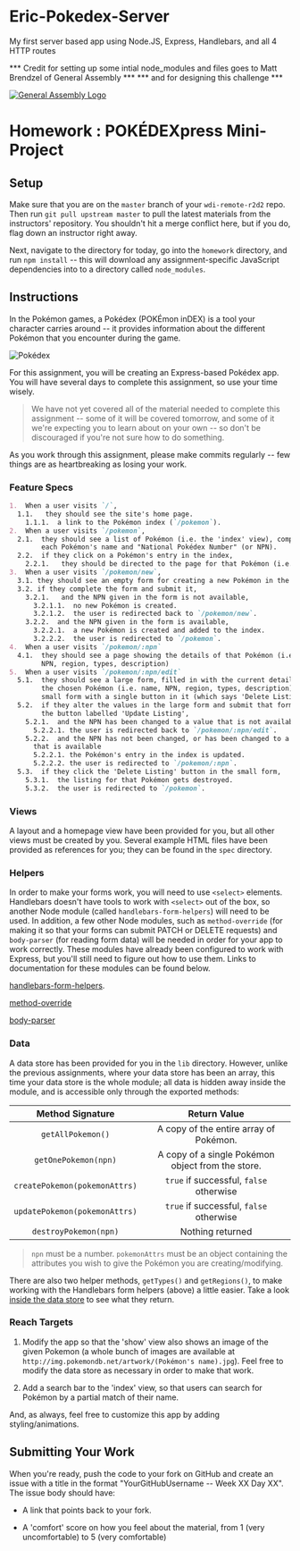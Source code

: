 
# Eric-Pokedex-Server
My first server based app using Node.JS, Express, Handlebars, and all 4 HTTP routes

*** Credit for setting up some intial node_modules and files goes to Matt Brendzel of General Assembly ***
*** and for designing this challenge ***


[![General Assembly Logo](https://camo.githubusercontent.com/1a91b05b8f4d44b5bbfb83abac2b0996d8e26c92/687474703a2f2f692e696d6775722e636f6d2f6b6538555354712e706e67)](https://generalassemb.ly/education/web-development-immersive)

# Homework : POKÉDEXpress Mini-Project

## Setup

  Make sure that you are on the `master` branch of your `wdi-remote-r2d2` repo.
  Then run `git pull upstream master` to pull the latest materials from the
  instructors' repository. You shouldn't hit a merge conflict here, but if you do,
  flag down an instructor right away.

  Next, navigate to the directory for today, go into the `homework` directory, and
  run `npm install` -- this will download any assignment-specific JavaScript
  dependencies into to a directory called `node_modules`.

## Instructions

  In the Pokémon games, a Pokédex (POKÉmon inDEX) is a tool your character
  carries around -- it provides information about the different Pokémon that you
  encounter during the game.

  ![Pokédex](https://i.ytimg.com/vi/HMsg12IaFBI/maxresdefault.jpg)

  For this assignment, you will be creating an Express-based Pokédex app.
  You will have several days to complete this assignment, so use your time
  wisely.

  > We have not yet covered all of the material needed to complete this
  > assignment -- some of it will be covered tomorrow, and some of it we're
  > expecting you to learn about on your own -- so don't be discouraged
  > if you're not sure how to do something.

  As you work through this assignment, please make commits regularly -- few things are as 
  heartbreaking as losing your work.

### Feature Specs

  ```markdown
  1.  When a user visits `/`,
    1.1.   they should see the site's home page.
      1.1.1.  a link to the Pokémon index (`/pokemon`).
  2.  When a user visits `/pokemon`,
    2.1.  they should see a list of Pokémon (i.e. the 'index' view), comprised of
          each Pokémon's name and "National Pokédex Number" (or NPN).
    2.2.  if they click on a Pokémon's entry in the index,
      2.2.1.   they should be directed to the page for that Pokémon (i.e. the 'show' view).
  3.  When a user visits `/pokemon/new`,
    3.1. they should see an empty form for creating a new Pokémon in the index.
    3.2. if they complete the form and submit it,
      3.2.1.   and the NPN given in the form is not available,
        3.2.1.1.  no new Pokémon is created.
        3.2.1.2.  the user is redirected back to `/pokemon/new`.
      3.2.2.  and the NPN given in the form is available,
        3.2.2.1.  a new Pokémon is created and added to the index.
        3.2.2.2.  the user is redirected to `/pokemon`.
  4.  When a user visits `/pokemon/:npn`
    4.1.  they should see a page showing the details of that Pokémon (i.e. name,
          NPN, region, types, description)
  5.  When a user visits `/pokemon/:npn/edit`
    5.1.  they should see a large form, filled in with the current details of
          the chosen Pokémon (i.e. name, NPN, region, types, description), and a
          small form with a single button in it (which says 'Delete Listing').
    5.2.  if they alter the values in the large form and submit that form via
          the button labelled 'Update Listing',
      5.2.1.  and the NPN has been changed to a value that is not available
        5.2.2.1. the user is redirected back to `/pokemon/:npn/edit`.
      5.2.2.  and the NPN has not been changed, or has been changed to a value
        that is available
        5.2.2.1. the Pokémon's entry in the index is updated.
        5.2.2.2. the user is redirected to `/pokemon/:npn`.
    5.3.  if they click the 'Delete Listing' button in the small form,
      5.3.1.  the listing for that Pokémon gets destroyed.
      5.3.2.  the user is redirected to `/pokemon`.
  ```

### Views

  A layout and a homepage view have been provided for you, but all other views
  must be created by you. Several example HTML files have been provided as
  references for you; they can be found in the `spec` directory.

### Helpers

  In order to make your forms work, you will need to use `<select>` elements.
  Handlebars doesn't have tools to work with `<select>` out of the box, so
  another Node module (called `handlebars-form-helpers`) will need to be
  used. In addition, a few other Node modules, such as `method-override`
  (for making it so that your forms can submit PATCH or DELETE requests) and
  `body-parser` (for reading form data) will be needed in order for your app to
  work correctly. These modules have already been configured to work with
  Express, but you'll still need to figure out how to use them. Links to
  documentation for these modules can be found below.

  [handlebars-form-helpers](https://github.com/badsyntax/handlebars-form-helpers).

  [method-override](https://github.com/expressjs/method-override)

  [body-parser](https://github.com/expressjs/body-parser)

### Data

  A data store has been provided for you in the `lib` directory. However, unlike
  the previous assignments, where your data store has been an array, this time
  your data store is the whole module; all data is hidden away inside the
  module, and is accessible only through the exported methods:

| Method Signature              | Return Value                                      |
|:-----------------------------:|:-------------------------------------------------:|
| `getAllPokemon()`             | A copy of the entire array of Pokémon.            |
| `getOnePokemon(npn)`          | A copy of a single Pokémon object from the store. |
| `createPokemon(pokemonAttrs)` | `true` if successful, `false` otherwise           |
| `updatePokemon(pokemonAttrs)` | `true` if successful, `false` otherwise           |
| `destroyPokemon(npn)`         | Nothing returned                                  |

  > `npn` must be a number. `pokemonAttrs` must be an object containing the
  > attributes you wish to give the Pokémon you are creating/modifying.

  There are also two helper methods, `getTypes()` and `getRegions()`, to make
  working with the Handlebars form helpers (above) a little easier. Take a look
  [inside the data store](./lib/data-store.js) to see what they return.

### Reach Targets

1.  Modify the app so that the 'show' view also shows an image of the given
    Pokemon (a whole bunch of images are available at 
    `http://img.pokemondb.net/artwork/(Pokémon's name).jpg`).
    Feel free to modify the data store as necessary in order to make that work.

2.  Add a search bar to the 'index' view, so that users can search for Pokémon
    by a partial match of their name.

And, as always, feel free to customize this app by adding styling/animations.

## Submitting Your Work

When you're ready, push the code to your fork on GitHub and create an issue with
a title in the format "YourGitHubUsername -- Week XX Day XX".
The issue body should have:

-   A link that points back to your fork.

-   A 'comfort' score on how you feel about the material, from 1 (very
    uncomfortable) to 5 (very comfortable)

